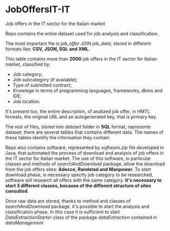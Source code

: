 # JobOffersIT-IT
Job offers in the IT sector for the Italian market

Repo contains the entire dataset used for job analysis and classification.

The most important file is *job_offer JOIN job_data*, stored in different formats like: **CSV, JSON, SQL and XML**. 

This table contains more than **2000** job offers in the IT sector for Italian market, classified by:
* Job category;
* Job subcategory (if available);
* Type of submitted contract;
* Knowlege in terms of programming languages, frameworks, dbms and IDE;
* Job location.

It's present too, the entire description, of analized job offer, in HMTL formats, the original URL and an autogenerated key, that is primary key.

The rest of files, stored into *dataset* folder in **SQL** format, rapresente dataset; there are several tables that contains different data. The names of these tables
identify the information they contain.




Repo also contains software, represented by *software.zip* file developed in Java, that automated the process of download and analysis of job offers in the IT sector for Italian market. The use of this software, in particular classes and methods of *searchAndDownload* package, allow the download from the job offers sites: **Adecco, Randstad and Manpower**.
To start download phase, is necessary specify job category to be researched, software will research all offers with the same category.
**It's necessary to start 3 different classes, because of the different structure of sites consulted**.

Once raw data are stored, thanks to method and classes of *searchAndDownload* package, it's possible to start the analysis and classification phase. In this case it is sufficient to start *DataExtractionStarter* class of the package *dataExtraction* contained in *dataManagement*

